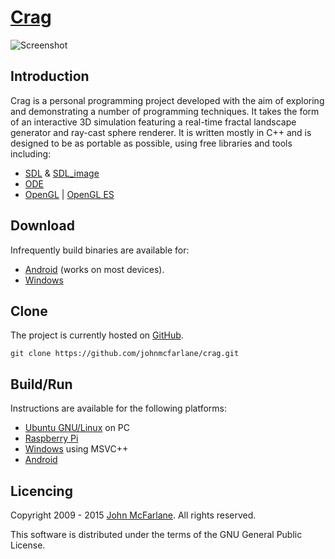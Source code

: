 # [Crag](https://github.com/johnmcfarlane/crag)

![Screenshot](http://john.mcfarlane.name/projects/crag.png)

## Introduction

Crag is a personal programming project developed with the aim of exploring and demonstrating a number of programming techniques. 
It takes the form of an interactive 3D simulation featuring a real-time fractal landscape generator and ray-cast sphere renderer.
It is written mostly in C++ and is designed to be as portable as possible, using free libraries and tools including:

- [SDL](http://www.libsdl.org/) & [SDL_image](https://www.libsdl.org/projects/SDL_image/)
- [ODE](http://www.ode.org/)
- [OpenGL](https://www.khronos.org/opengl/) | [OpenGL ES](https://www.khronos.org/opengles/)

## Download

Infrequently build binaries are available for:

- [Android](https://drive.google.com/file/d/0BzcKPEavdc2NdUlfNTdmeTUwLTQ/edit?usp=sharing) (works on most devices).
- [Windows](https://drive.google.com/file/d/0BzcKPEavdc2NQVVyMy1qSW9nTWs/edit?usp=sharing)

## Clone

The project is currently hosted on [GitHub](https://github.com/johnmcfarlane).

```git clone https://github.com/johnmcfarlane/crag.git```

## Build/Run

Instructions are available for the following platforms:

- [Ubuntu GNU/Linux](linux/README.md) on PC
- [Raspberry Pi](linux/README-rpi.md)
- [Windows](vc/README.md) using MSVC++
- [Android](android/README.md)

## Licencing

Copyright 2009 - 2015 [John McFarlane](http://john.mcfarlane.name/). All rights reserved.

This software is distributed under the terms of the GNU General Public License.

